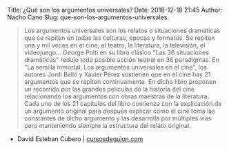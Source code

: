 Title: ¿Qué son los argumentos universales?
Date: 2018-12-18 21:45
Author: Nacho Cano
Slug: que-son-los-argumentos-universales

> Los argumentos universales son los relatos o situaciones dramáticas que se
> repiten en todas las culturas, épocas y formatos. Se repiten una y mil veces
> en el cine, el teatro, la literatura, la televisión, el videojuego...
> George Polti en su libro clásico "Las 36 situaciones dramáticas" redujo toda
> posible acción teatral en 36 paradigmas.
> En "La semilla inmortal. Los argumentos universales en el cine", los autores
> Jordi Balló y Xavier Pérez sostienen que en el cine hay 21 argumentos que se
> repiten continuamente. En dicho libro proponen un recorrido por las grandes
> películas de la historia del cine relacionando los argumentos con obras
> maestras de la literatura. Cada uno de los 21 capítulos del libro comienza
> con la explicación de un argumento original para después explicar cómo el
> cine toma las constantes de dicho argumento y las desarrolla por múltiples
> vías pero manteniendo siempre la estructura del relato original.

- David Esteban Cubero | [cursosdeguion.com][]

  [cursosdeguion.com]: https://cursosdeguion.com/29-los-argumentos-universales-1a-parte/
    "Los argumentos universales: en el cine sólo habría 21 argumentos posibles"
